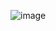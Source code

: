 
![image](https://github.com/OlgaUsh89/Docker7/assets/135870753/455dbc1a-4311-433c-a095-8bc5fa357ee9)
